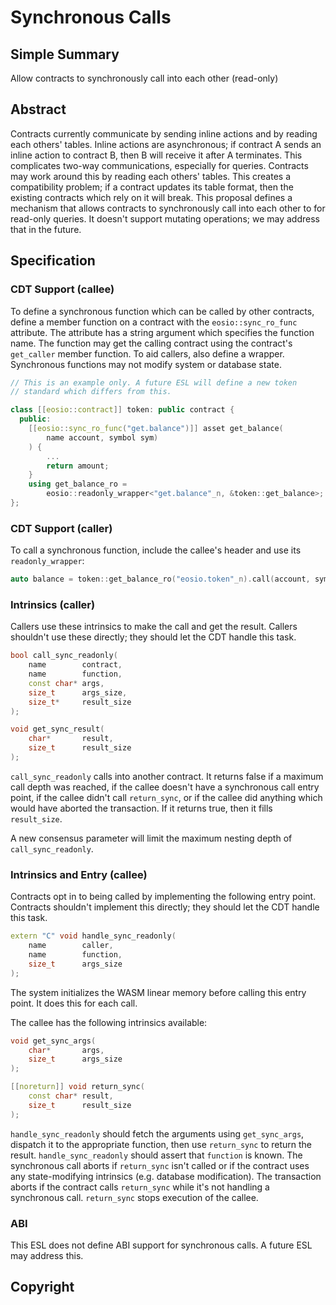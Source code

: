 # Synchronous Calls

## Simple Summary

Allow contracts to synchronously call into each other (read-only)

## Abstract

Contracts currently communicate by sending inline actions and by reading each others'
tables. Inline actions are asynchronous; if contract A sends an inline action to
contract B, then B will receive it after A terminates. This complicates two-way
communications, especially for queries. Contracts may work around this by reading
each others' tables. This creates a compatibility problem; if a contract updates
its table format, then the existing contracts which rely on it will break.
This proposal defines a mechanism that allows contracts to synchronously call into
each other to for read-only queries. It doesn't support mutating operations;
we may address that in the future.

## Specification

### CDT Support (callee)

To define a synchronous function which can be called by other contracts, define a member
function on a contract with the `eosio::sync_ro_func` attribute. The attribute has a string
argument which specifies the function name. The function may get the calling contract using
the contract's `get_caller` member function. To aid callers, also define a wrapper.
Synchronous functions may not modify system or database state.

```c++
// This is an example only. A future ESL will define a new token
// standard which differs from this.

class [[eosio::contract]] token: public contract {
  public:
    [[eosio::sync_ro_func("get.balance")]] asset get_balance(
        name account, symbol sym)
    ) {
        ...
        return amount;
    }
    using get_balance_ro =
        eosio::readonly_wrapper<"get.balance"_n, &token::get_balance>;
};
```

### CDT Support (caller)

To call a synchronous function, include the callee's header and use its `readonly_wrapper`:

```c++
auto balance = token::get_balance_ro("eosio.token"_n).call(account, symbol("SYS", 4));
```

### Intrinsics (caller)

Callers use these intrinsics to make the call and get the result. Callers shouldn't use these directly;
they should let the CDT handle this task.

```c++
bool call_sync_readonly(
    name        contract,
    name        function,
    const char* args,
    size_t      args_size,
    size_t*     result_size
);

void get_sync_result(
    char*       result,
    size_t      result_size
);
```

`call_sync_readonly` calls into another contract. It returns false if a maximum call depth was
reached, if the callee doesn't have a synchronous call entry point, if the callee didn't call
`return_sync`, or if the callee did anything which would have aborted the transaction. If
it returns true, then it fills `result_size`.

A new consensus parameter will limit the maximum nesting depth of `call_sync_readonly`.

### Intrinsics and Entry (callee)

Contracts opt in to being called by implementing the following entry point. Contracts shouldn't
implement this directly; they should let the CDT handle this task.

```c++
extern "C" void handle_sync_readonly(
    name        caller,
    name        function,
    size_t      args_size
);
```

The system initializes the WASM linear memory before calling this entry point. It does this
for each call.

The callee has the following intrinsics available:

```c++
void get_sync_args(
    char*       args,
    size_t      args_size
);

[[noreturn]] void return_sync(
    const char* result,
    size_t      result_size
);
```

`handle_sync_readonly` should fetch the arguments using `get_sync_args`, dispatch it to the appropriate function,
then use `return_sync` to return the result. `handle_sync_readonly` should assert that `function` is known. The
synchronous call aborts if `return_sync` isn't called or if the contract uses any state-modifying intrinsics
(e.g. database modification). The transaction aborts if the contract calls `return_sync` while it's
not handling a synchronous call. `return_sync` stops execution of the callee.

### ABI

This ESL does not define ABI support for synchronous calls. A future ESL may address this.

## Copyright
